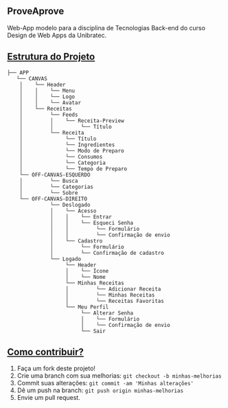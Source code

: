 ## ProveAprove

Web-App modelo para a disciplina de Tecnologias Back-end do curso Design de Web Apps da Unibratec.

## [Estrutura do Projeto](#estrutura-do-projeto "Estrutura do Projeto")

```
├── APP
   └── CANVAS
    │    └── Header
	│    │    └── Menu
	│    │    └── Logo
	│    │    └── Avatar
    │    └── Receitas
 	│         └── Feeds
 	│         │    └── Receita-Preview
 	│         │         └── Título
 	│         └── Receita
 	│              └── Título
 	│              └── Ingredientes
 	│              └── Modo de Preparo
 	│              └── Consumos
 	│              └── Categoria
 	│              └── Tempo de Preparo
    └── OFF-CANVAS-ESQUERDO
 	│         └── Busca
 	│         └── Categorias
 	│         └── Sobre
    └── OFF-CANVAS-DIREITO
 	          └── Deslogado
 	          │    └── Acesso
 	          │    │    └── Entrar
 	          │    │    └── Esqueci Senha
 	          │    │         └── Formulário
 	          │    │         └── Confirmação de envio
 	          │    └── Cadastro
 	          │         └── Formulário
 	          │         └── Confirmação de cadastro
 	          └── Logado
 	               └── Header
 	               │    └── Ícone
 	               │    └── Nome
 	               └── Minhas Receitas
 	               │         └── Adicionar Receita
 	               │         └── Minhas Receitas
 	               │         └── Receitas Favoritas
 	               └── Meu Perfil
 	                    └── Alterar Senha
 	                    │    └── Formulário
 	                    │    └── Confirmação de envio
 	                    └── Sair
```


## [Como contribuir?](#contribuir "Como contribuir?")

1. Faça um fork deste projeto!
2. Crie uma branch com sua melhorias: `git checkout -b minhas-melhorias`
3. Commit suas alterações: `git commit -am 'Minhas alterações'`
4. Dê um push na branch: `git push origin minhas-melhorias`
5. Envie um pull request.